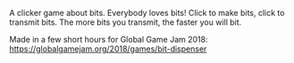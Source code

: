 A clicker game about bits. Everybody loves bits! Click to make bits, click to transmit bits. The more bits you transmit, the faster you will bit. 

Made in a few short hours for Global Game Jam 2018: https://globalgamejam.org/2018/games/bit-dispenser
